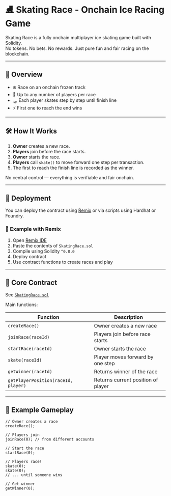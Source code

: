  # ⛸️ Skating Race - Onchain Ice Racing Game     
         
Skating Race is a fully onchain multiplayer ice skating game built with Solidity.      
No tokens. No bets. No rewards. Just pure fun and fair racing on the blockchain.     
    
---    
     
## 🚀 Overview     
    
- ❄️ Race on an onchain frozen track    
- 🧊 Up to any number of players per race     
- 🛷 Each player skates step by step until finish line  
- ⚡ First one to reach the end wins    
     
---  
   
## 🛠️ How It Works  
 
1. **Owner** creates a new race.  
2. **Players** join before the race starts. 
3. **Owner** starts the race.    
4. **Players** call `skate()` to move forward one step per transaction.  
5. The first to reach the finish line is recorded as the winner. 
   
No central control — everything is verifiable and fair onchain.  
 
--- 
 
## 🔧 Deployment 
 
You can deploy the contract using [Remix](https://remix.ethereum.org/) or via scripts using Hardhat or Foundry. 

### 🧪 Example with Remix

1. Open [Remix IDE](https://remix.ethereum.org/)
2. Paste the contents of `SkatingRace.sol`
3. Compile using Solidity `^0.8.0`
4. Deploy contract
5. Use contract functions to create races and play

---

## 🧩 Core Contract

See [`SkatingRace.sol`](./SkatingRace.sol)

Main functions:

| Function | Description |
|----------|-------------|
| `createRace()` | Owner creates a new race |
| `joinRace(raceId)` | Players join before race starts |
| `startRace(raceId)` | Owner starts the race |
| `skate(raceId)` | Player moves forward by one step |
| `getWinner(raceId)` | Returns winner of the race |
| `getPlayerPosition(raceId, player)` | Returns current position of player |

---

## 👀 Example Gameplay

```solidity
// Owner creates a race
createRace();

// Players join
joinRace(0); // from different accounts

// Start the race
startRace(0);

// Players race!
skate(0);
skate(0);
// ... until someone wins

// Get winner
getWinner(0);
